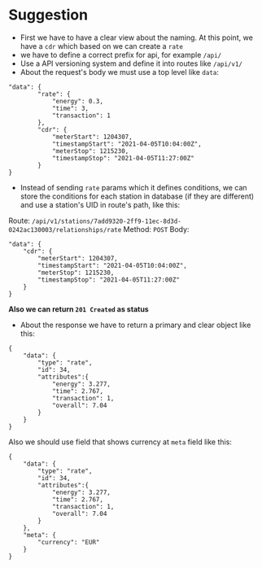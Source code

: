 # Suggestion

- First we have to have a clear view about the naming. At this point, we have a `cdr` which based on we can create a `rate`
- we have to define a correct prefix for api, for example `/api/`
- Use a API versioning system and define it into routes like `/api/v1/`
- About the request's body we must use a top level like `data`: 
```
"data": {
        "rate": {
            "energy": 0.3,
            "time": 3,
            "transaction": 1
        },
        "cdr": {
            "meterStart": 1204307,
            "timestampStart": "2021-04-05T10:04:00Z",
            "meterStop": 1215230,
            "timestampStop": "2021-04-05T11:27:00Z"
        }
}
```
- Instead of sending `rate` params which it defines conditions, we can store the conditions for each station in database (if they are different) and use a station's UID in route's path, like this:

Route: `/api/v1/stations/7add9320-2ff9-11ec-8d3d-0242ac130003/relationships/rate`
Method: `POST`
Body: 
```
"data": {
    "cdr": {
        "meterStart": 1204307,
        "timestampStart": "2021-04-05T10:04:00Z",
        "meterStop": 1215230,
        "timestampStop": "2021-04-05T11:27:00Z"
    }
}
```
**Also we can return `201 Created` as status**

- About the response we have to return a primary and clear object like this:
```
{
    "data": {
        "type": "rate",
        "id": 34,
        "attributes":{
            "energy": 3.277,
            "time": 2.767,
            "transaction": 1,
            "overall": 7.04
        }
    }
}
```
Also we should use field that shows currency at `meta` field like this:
```
{
    "data": {
        "type": "rate",
        "id": 34,
        "attributes":{
            "energy": 3.277,
            "time": 2.767,
            "transaction": 1,
            "overall": 7.04
        }
    },
    "meta": {
        "currency": "EUR"
    }
}
```